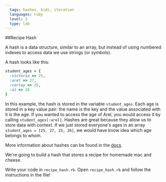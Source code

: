 ```yaml
---
  tags: hashes, kids, iteration
  languages: ruby
  level: 2
  type: lab
---
```


##Recipe Hash

A hash is a data structure, similar to an array, but instead of using numbered indexes to access data we use strings (or symbols).

A hash looks like this:

```ruby
student_ages = {
  :victoria => 25,
  :arel => 27,
  :carley => 25, 
  :al => 26
}
```

In this example, the hash is stored in the variable `student_ages`. Each age is stored in a key value pair: the name is the key and the value associated with it is the age. If you wanted to access the age of Arel, you would access it by calling `student_ages[:arel]`. Hashes are great because they allow us to store data with context. If we just stored everyone's ages in an array `student_ages = [25, 27, 25, 26]`, we would have know idea which age belongs to whom.

More information about hashes can be found in the [docs](http://www.ruby-doc.org/core-2.1.1/Hash.html).

We're going to build a hash that stores a recipe for homemade mac and cheese.

Write your code in `recipe_hash.rb`. Open `recipe_hash.rb` and follow the instructions in the file!
